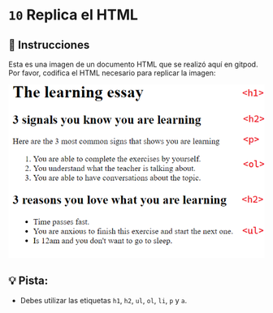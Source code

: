 # `10` Replica el HTML

## 📝 Instrucciones

Esta es una imagen de un documento HTML que se realizó aquí en gitpod. Por favor, codifica el HTML necesario para replicar la imagen:

![demo](../../.learn/assets/10-replicate-html.png?raw=true)

## 💡 Pista:

+ Debes utilizar las etiquetas `h1`, `h2`, `ul`, `ol`, `li`, `p` y `a`.
